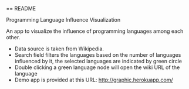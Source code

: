 == README

Programming Language Influence Visualization

An app to visualize the influence of programming languages among each other. 

* Data source is taken from Wikipedia.
* Search field filters the languages based on the number of languages influenced by it, the selected languages are indicated by green circle
* Double clicking a green language node will open the wiki URL of the language
* Demo app is provided at this URL: http://graphic.herokuapp.com/
